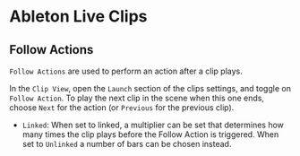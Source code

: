 # Ableton Live Clips

## Follow Actions

`Follow Actions` are used to perform an action after a clip plays.

In the `Clip View`, open the `Launch` section of the clips settings, and toggle on `Follow Action`. To play the next clip in the scene when this one ends, choose `Next` for the action (or `Previous` for the previous clip).

- `Linked`: When set to linked, a multiplier can be set that determines how many times the clip plays before the Follow Action is triggered. When set to `Unlinked` a number of bars can be chosen instead.
